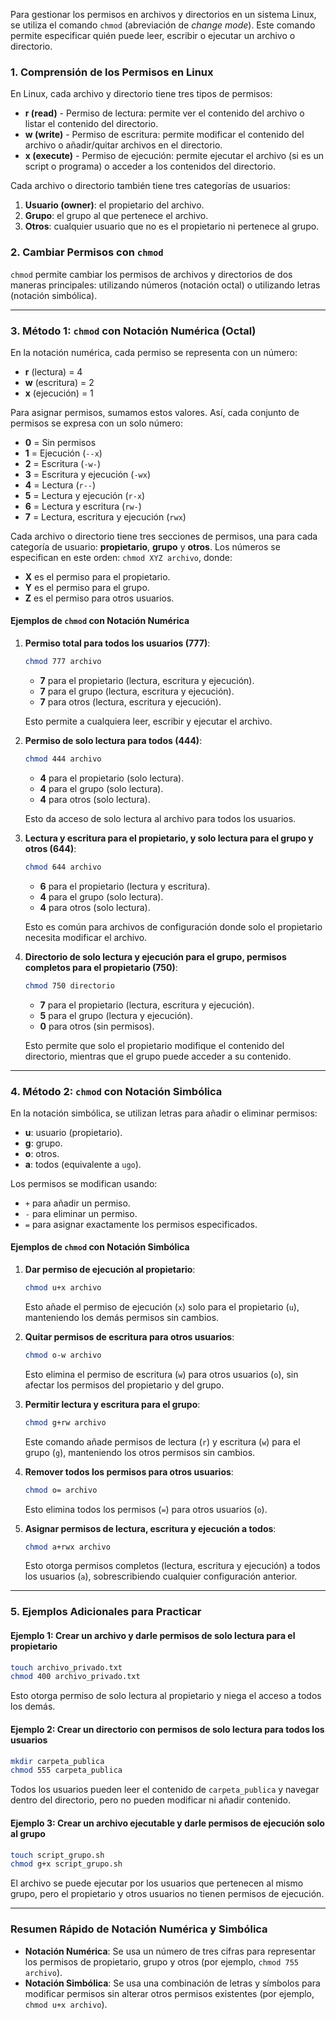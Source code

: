 Para gestionar los permisos en archivos y directorios en un sistema Linux, se utiliza el comando `chmod` (abreviación de *change mode*). Este comando permite especificar quién puede leer, escribir o ejecutar un archivo o directorio.

### 1. Comprensión de los Permisos en Linux

En Linux, cada archivo y directorio tiene tres tipos de permisos:

- **r (read)** - Permiso de lectura: permite ver el contenido del archivo o listar el contenido del directorio.
- **w (write)** - Permiso de escritura: permite modificar el contenido del archivo o añadir/quitar archivos en el directorio.
- **x (execute)** - Permiso de ejecución: permite ejecutar el archivo (si es un script o programa) o acceder a los contenidos del directorio.

Cada archivo o directorio también tiene tres categorías de usuarios:

1. **Usuario (owner)**: el propietario del archivo.
2. **Grupo**: el grupo al que pertenece el archivo.
3. **Otros**: cualquier usuario que no es el propietario ni pertenece al grupo.

### 2. Cambiar Permisos con `chmod`

`chmod` permite cambiar los permisos de archivos y directorios de dos maneras principales: utilizando números (notación octal) o utilizando letras (notación simbólica).

---

### 3. Método 1: `chmod` con Notación Numérica (Octal)

En la notación numérica, cada permiso se representa con un número:

- **r** (lectura) = 4
- **w** (escritura) = 2
- **x** (ejecución) = 1

Para asignar permisos, sumamos estos valores. Así, cada conjunto de permisos se expresa con un solo número:

- **0** = Sin permisos
- **1** = Ejecución (`--x`)
- **2** = Escritura (`-w-`)
- **3** = Escritura y ejecución (`-wx`)
- **4** = Lectura (`r--`)
- **5** = Lectura y ejecución (`r-x`)
- **6** = Lectura y escritura (`rw-`)
- **7** = Lectura, escritura y ejecución (`rwx`)

Cada archivo o directorio tiene tres secciones de permisos, una para cada categoría de usuario: **propietario**, **grupo** y **otros**. Los números se especifican en este orden: `chmod XYZ archivo`, donde:

- **X** es el permiso para el propietario.
- **Y** es el permiso para el grupo.
- **Z** es el permiso para otros usuarios.

#### Ejemplos de `chmod` con Notación Numérica

1. **Permiso total para todos los usuarios (777)**:

   ```bash
   chmod 777 archivo
   ```

   - **7** para el propietario (lectura, escritura y ejecución).
   - **7** para el grupo (lectura, escritura y ejecución).
   - **7** para otros (lectura, escritura y ejecución).

   Esto permite a cualquiera leer, escribir y ejecutar el archivo.

2. **Permiso de solo lectura para todos (444)**:

   ```bash
   chmod 444 archivo
   ```

   - **4** para el propietario (solo lectura).
   - **4** para el grupo (solo lectura).
   - **4** para otros (solo lectura).

   Esto da acceso de solo lectura al archivo para todos los usuarios.

3. **Lectura y escritura para el propietario, y solo lectura para el grupo y otros (644)**:

   ```bash
   chmod 644 archivo
   ```

   - **6** para el propietario (lectura y escritura).
   - **4** para el grupo (solo lectura).
   - **4** para otros (solo lectura).

   Esto es común para archivos de configuración donde solo el propietario necesita modificar el archivo.

4. **Directorio de solo lectura y ejecución para el grupo, permisos completos para el propietario (750)**:

   ```bash
   chmod 750 directorio
   ```

   - **7** para el propietario (lectura, escritura y ejecución).
   - **5** para el grupo (lectura y ejecución).
   - **0** para otros (sin permisos).

   Esto permite que solo el propietario modifique el contenido del directorio, mientras que el grupo puede acceder a su contenido.

---

### 4. Método 2: `chmod` con Notación Simbólica

En la notación simbólica, se utilizan letras para añadir o eliminar permisos:

- **u**: usuario (propietario).
- **g**: grupo.
- **o**: otros.
- **a**: todos (equivalente a `ugo`).

Los permisos se modifican usando:

- `+` para añadir un permiso.
- `-` para eliminar un permiso.
- `=` para asignar exactamente los permisos especificados.

#### Ejemplos de `chmod` con Notación Simbólica

1. **Dar permiso de ejecución al propietario**:

   ```bash
   chmod u+x archivo
   ```

   Esto añade el permiso de ejecución (`x`) solo para el propietario (`u`), manteniendo los demás permisos sin cambios.

2. **Quitar permisos de escritura para otros usuarios**:

   ```bash
   chmod o-w archivo
   ```

   Esto elimina el permiso de escritura (`w`) para otros usuarios (`o`), sin afectar los permisos del propietario y del grupo.

3. **Permitir lectura y escritura para el grupo**:

   ```bash
   chmod g+rw archivo
   ```

   Este comando añade permisos de lectura (`r`) y escritura (`w`) para el grupo (`g`), manteniendo los otros permisos sin cambios.

4. **Remover todos los permisos para otros usuarios**:

   ```bash
   chmod o= archivo
   ```

   Esto elimina todos los permisos (`=`) para otros usuarios (`o`).

5. **Asignar permisos de lectura, escritura y ejecución a todos**:

   ```bash
   chmod a+rwx archivo
   ```

   Esto otorga permisos completos (lectura, escritura y ejecución) a todos los usuarios (`a`), sobrescribiendo cualquier configuración anterior.

---

### 5. Ejemplos Adicionales para Practicar

#### Ejemplo 1: Crear un archivo y darle permisos de solo lectura para el propietario

```bash
touch archivo_privado.txt
chmod 400 archivo_privado.txt
```

Esto otorga permiso de solo lectura al propietario y niega el acceso a todos los demás.

#### Ejemplo 2: Crear un directorio con permisos de solo lectura para todos los usuarios

```bash
mkdir carpeta_publica
chmod 555 carpeta_publica
```

Todos los usuarios pueden leer el contenido de `carpeta_publica` y navegar dentro del directorio, pero no pueden modificar ni añadir contenido.

#### Ejemplo 3: Crear un archivo ejecutable y darle permisos de ejecución solo al grupo

```bash
touch script_grupo.sh
chmod g+x script_grupo.sh
```

El archivo se puede ejecutar por los usuarios que pertenecen al mismo grupo, pero el propietario y otros usuarios no tienen permisos de ejecución.

---

### Resumen Rápido de Notación Numérica y Simbólica

- **Notación Numérica**: Se usa un número de tres cifras para representar los permisos de propietario, grupo y otros (por ejemplo, `chmod 755 archivo`).
- **Notación Simbólica**: Se usa una combinación de letras y símbolos para modificar permisos sin alterar otros permisos existentes (por ejemplo, `chmod u+x archivo`).
